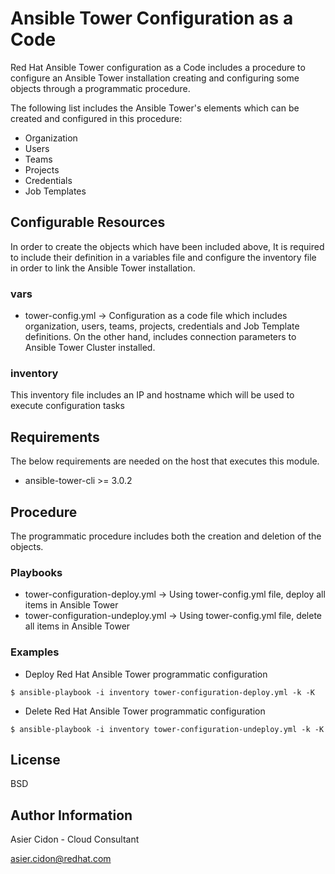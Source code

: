 # Ansible Tower Configuration as a Code

Red Hat Ansible Tower configuration as a Code includes a procedure to configure an Ansible Tower installation creating and configuring some objects through a programmatic procedure. 

The following list includes the Ansible Tower's elements which can be created and configured in this procedure:

-   Organization
-   Users
-   Teams
-   Projects
-   Credentials
-   Job Templates


## Configurable Resources

In order to create the objects which have been included above, It is required to include their definition in a variables file and configure the inventory file in order to link the Ansible Tower installation.

### vars

-   tower-config.yml -> Configuration as a code file which includes organization, users, teams, projects, credentials and Job Template definitions. On the other hand, includes connection parameters to Ansible Tower Cluster installed.

### inventory

This inventory file includes an IP and hostname which will be used to execute configuration tasks


## Requirements

The below requirements are needed on the host that executes this module.

-   ansible-tower-cli >= 3.0.2

## Procedure

The programmatic procedure includes both the creation and deletion of the objects.

### Playbooks

-   tower-configuration-deploy.yml -> Using tower-config.yml file, deploy all items in Ansible Tower
-   tower-configuration-undeploy.yml -> Using tower-config.yml file, delete all items in Ansible Tower

### Examples

-   Deploy Red Hat Ansible Tower programmatic configuration
```
$ ansible-playbook -i inventory tower-configuration-deploy.yml -k -K
```

-   Delete Red Hat Ansible Tower programmatic configuration
```
$ ansible-playbook -i inventory tower-configuration-undeploy.yml -k -K
```

License
-------

BSD

Author Information
------------------

 Asier Cidon - Cloud Consultant

 asier.cidon@redhat.com


